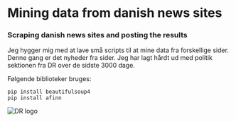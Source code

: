 # Mining data from danish news sites
### Scraping danish news sites and posting the results

Jeg hygger mig med at lave små scripts til at mine data fra forskellige sider. Denne gang er det nyheder fra sider. Jeg har lagt hårdt ud med politik sektionen fra DR over de sidste 3000 dage.

Følgende biblioteker bruges:
```
pip install beautifulsoup4
pip install afinn
```

![DR logo](https://upload.wikimedia.org/wikipedia/commons/thumb/1/18/DR_logo.svg/1280px-DR_logo.svg.png "DR logo")
